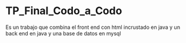 # TP_Final_Codo_a_Codo
Es un trabajo que combina el front end con html incrustado en java y
un back end en java y una base de datos en mysql
